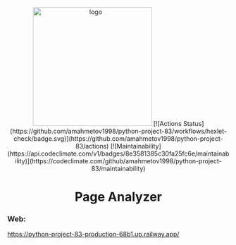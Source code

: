 <div align="center">

<img src="https://sun21-1.userapi.com/impg/KDuVpbETxhpgSeKrIDLXL5V-bBtKAlKn17LFag/rwRukkPMEpQ.jpg?size=512x512&quality=96&sign=704a1cd2dd6f46b09ad595441509cbfd&type=album" alt="logo" width="270" height="auto" />
[![Actions Status](https://github.com/amahmetov1998/python-project-83/workflows/hexlet-check/badge.svg)](https://github.com/amahmetov1998/python-project-83/actions)
[![Maintainability](https://api.codeclimate.com/v1/badges/8e3581385c30fa25fc6e/maintainability)](https://codeclimate.com/github/amahmetov1998/python-project-83/maintainability)

<h1>Page Analyzer</h1>


</div>

### Web:
https://python-project-83-production-68b1.up.railway.app/